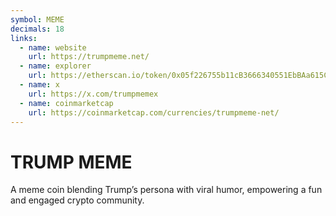 ```yaml
---
symbol: MEME
decimals: 18
links:
  - name: website
    url: https://trumpmeme.net/
  - name: explorer
    url: https://etherscan.io/token/0x05f226755b11cB3666340551EbBAa615CDFEFdD6
  - name: x
    url: https://x.com/trumpmemex
  - name: coinmarketcap
    url: https://coinmarketcap.com/currencies/trumpmeme-net/
---
```


# TRUMP MEME

A meme coin blending Trump’s persona with viral humor, empowering a fun and engaged crypto community.
